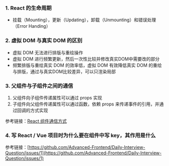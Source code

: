 ### 1. React 的生命周期  
  - 挂载（Mounting），更新（Updating），卸载（Unmounting）和错误处理（Error Handing）

### 2. 虚拟 DOM 与真实 DOM 的区别  
  - 虚拟 DOM 无法进行排版与重绘操作  
  - 虚拟 DOM 进行频繁更新，然后一次性比较并修改真实DOM中需要改的部分  
  - 频繁排版与重绘真实 DOM 的效率低，虚拟 DOM 有效降低真实 DOM 的重绘与排版，通过与真实DOM比较差异，可以只渲染局部  

### 3. 父组件与子组件之间的通信
  1. 父组件向子组件传递属性可以通过 props 实现
  2. 子组件向父组件传递属性可以通过函数，依赖 props 来传递事件的引用，并通过回调的方式实现
  
  参考链接：[React 组件通信方式](https://github.com/lgwebdream/FE-Interview/issues/31)

### 4. 写 React / Vue 项目时为什么要在组件中写 key，其作用是什么
参考链接：[https://github.com/Advanced-Frontend/Daily-Interview-Question/issues/1](https://github.com/Advanced-Frontend/Daily-Interview-Question/issues/1)
